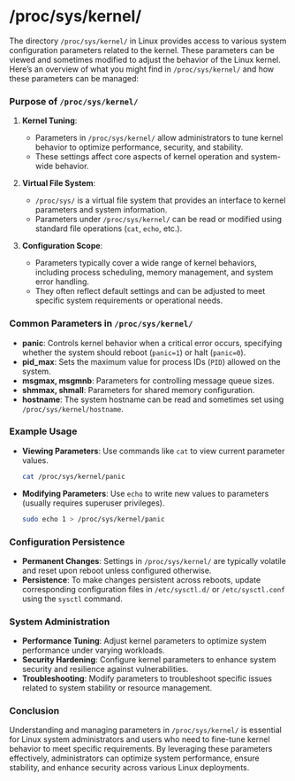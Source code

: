 # /proc/sys/kernel/
The directory `/proc/sys/kernel/` in Linux provides access to various system configuration parameters related to the kernel. These parameters can be viewed and sometimes modified to adjust the behavior of the Linux kernel. Here’s an overview of what you might find in `/proc/sys/kernel/` and how these parameters can be managed:

### Purpose of `/proc/sys/kernel/`

1. **Kernel Tuning**:
   - Parameters in `/proc/sys/kernel/` allow administrators to tune kernel behavior to optimize performance, security, and stability.
   - These settings affect core aspects of kernel operation and system-wide behavior.

2. **Virtual File System**:
   - `/proc/sys/` is a virtual file system that provides an interface to kernel parameters and system information.
   - Parameters under `/proc/sys/kernel/` can be read or modified using standard file operations (`cat`, `echo`, etc.).

3. **Configuration Scope**:
   - Parameters typically cover a wide range of kernel behaviors, including process scheduling, memory management, and system error handling.
   - They often reflect default settings and can be adjusted to meet specific system requirements or operational needs.

### Common Parameters in `/proc/sys/kernel/`

- **panic**: Controls kernel behavior when a critical error occurs, specifying whether the system should reboot (`panic=1`) or halt (`panic=0`).
- **pid_max**: Sets the maximum value for process IDs (`PID`) allowed on the system.
- **msgmax, msgmnb**: Parameters for controlling message queue sizes.
- **shmmax, shmall**: Parameters for shared memory configuration.
- **hostname**: The system hostname can be read and sometimes set using `/proc/sys/kernel/hostname`.

### Example Usage

- **Viewing Parameters**: Use commands like `cat` to view current parameter values.
  ```bash
  cat /proc/sys/kernel/panic
  ```
  
- **Modifying Parameters**: Use `echo` to write new values to parameters (usually requires superuser privileges).
  ```bash
  sudo echo 1 > /proc/sys/kernel/panic
  ```

### Configuration Persistence

- **Permanent Changes**: Settings in `/proc/sys/kernel/` are typically volatile and reset upon reboot unless configured otherwise.
- **Persistence**: To make changes persistent across reboots, update corresponding configuration files in `/etc/sysctl.d/` or `/etc/sysctl.conf` using the `sysctl` command.

### System Administration

- **Performance Tuning**: Adjust kernel parameters to optimize system performance under varying workloads.
- **Security Hardening**: Configure kernel parameters to enhance system security and resilience against vulnerabilities.
- **Troubleshooting**: Modify parameters to troubleshoot specific issues related to system stability or resource management.

### Conclusion

Understanding and managing parameters in `/proc/sys/kernel/` is essential for Linux system administrators and users who need to fine-tune kernel behavior to meet specific requirements. By leveraging these parameters effectively, administrators can optimize system performance, ensure stability, and enhance security across various Linux deployments.
